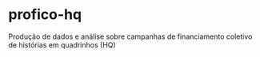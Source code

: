 # profico-hq
Produção de dados e análise sobre campanhas de financiamento coletivo de histórias em quadrinhos (HQ)
